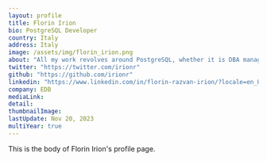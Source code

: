 ```yaml
---
layout: profile
title: Florin Irion
bio: PostgreSQL Developer
country: Italy
address: Italy
image: /assets/img/florin_irion.png
about: "All my work revolves around PostgreSQL, whether it is DBA managing systems directly or through tools such as Ansible, Kubernetes. Developer working on C patches for extensions (the dream is to submit one day a patch in the core). Tester creating tests in Perl, SQL, Ansible. Support Engineer solving customer issues. Consultant helping companies finding the right solution for their needs, up to the community work related to ITPUG."
twitter: "https://twitter.com/irionr"
github: "https://github.com/irionr"
linkedin: "https://www.linkedin.com/in/florin-razvan-irion/?locale=en_US"
company: EDB
mediaLink:
detail: 
thumbnailImage:
lastUpdate: Nov 20, 2023
multiYear: true
---
```


This is the body of Florin Irion's profile page.
